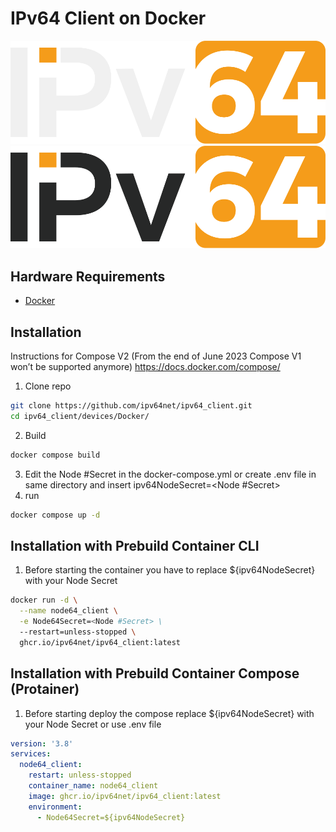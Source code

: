 # IPv64 Client on Docker

![alt text](/files/images/ipv64_darkmode.svg#gh-dark-mode-only "Logo")
![alt text](/files/images/ipv64_lightmode.svg#gh-light-mode-only "Logo")

## Hardware Requirements

 - [Docker](https://github.com/docker/docker-install)
 
## Installation

Instructions for Compose V2 (From the end of June 2023 Compose V1 won’t be supported anymore) https://docs.docker.com/compose/


1. Clone repo
```sh
git clone https://github.com/ipv64net/ipv64_client.git
cd ipv64_client/devices/Docker/
```
2. Build
```sh
docker compose build
```
3. Edit the Node #Secret in the docker-compose.yml or create .env file in same directory and insert ipv64NodeSecret=<Node #Secret>
4. run
```sh
docker compose up -d
```
## Installation with Prebuild Container CLI

1. Before starting the container you have to replace ${ipv64NodeSecret} with your Node Secret
```sh
docker run -d \
  --name node64_client \
  -e Node64Secret=<Node #Secret> \
  --restart=unless-stopped \
  ghcr.io/ipv64net/ipv64_client:latest
```

## Installation with Prebuild Container Compose (Protainer)

1. Before starting deploy the compose replace ${ipv64NodeSecret} with your Node Secret or use .env file
```yml
version: '3.8'
services:
  node64_client:
    restart: unless-stopped
    container_name: node64_client
    image: ghcr.io/ipv64net/ipv64_client:latest
    environment:
      - Node64Secret=${ipv64NodeSecret}
```
